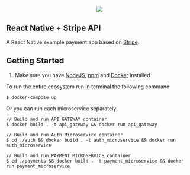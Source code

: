 <h1 align="center">
  <img src="https://user-images.githubusercontent.com/13334788/35271204-c518a926-004a-11e8-82a0-30449e68e503.png"/><br>
</h1>

## React Native + Stripe API

A React Native example payment app based on [Stripe](https://stripe.com/).

## Getting Started

1. Make sure you have [NodeJS](https://nodejs.org/), [npm](https://www.npmjs.com/) and [Docker](https://www.docker.com/) installed

To run the entire ecosystem run in terminal the following command
```
$ docker-compose up
```

Or you can run each microservice separately

```
// Build and run API_GATEWAY container
$ docker build . -t api_gateway && docker run api_gateway
```
```
// Build and run Auth Microservice container
$ cd ./auth && docker build . -t auth_microservice && docker run auth_microservice
```
```
// Build and run PAYMENT_MICROSERVICE container
$ cd ./payments && docker build . -t payment_microservice && docker run payment_microservice
```





